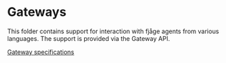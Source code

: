 Gateways
========

This folder contains support for interaction with fjåge agents from various languages.
The support is provided via the Gateway API.

[Gateway specifications](Gateways.md)
